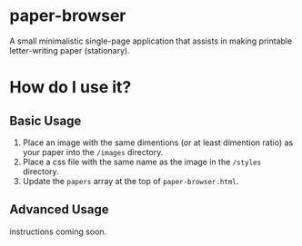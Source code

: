 # paper-browser  
A small minimalistic single-page application that assists in making printable letter-writing paper (stationary).  

# How do I use it?  

## Basic Usage  
1. Place an image with the same dimentions (or at least dimention ratio) as your paper into the `/images` directory.  
2. Place a css file with the same name as the image in the `/styles` directory.
3. Update the `papers` array at the top of `paper-browser.html`.

## Advanced Usage  
instructions coming soon.  

